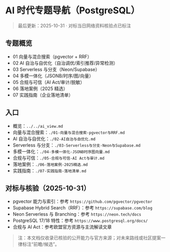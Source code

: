 # AI 时代专题导航（PostgreSQL）

> 最后更新：2025-10-31 · 对标当日网络资料核验点已标注

## 专题概览

- 01 向量与混合搜索（pgvector + RRF）
- 02 AI 自治与自优化（自治调优/索引推荐/异常检测）
- 03 Serverless 与分支（Neon/Supabase）
- 04 多模一体化（JSONB/时序/图/向量）
- 05 合规与可信（AI Act/审计/脱敏）
- 06 落地案例（2025 精选）
- 07 实践指南（企业落地清单）

## 入口

- 概览：`../../ai_view.md`
- 向量与混合搜索：`./01-向量与混合搜索-pgvector与RRF.md`
- AI 自治与自优化：`./02-AI自治与自优化.md`
- Serverless 与分支：`./03-Serverless与分支-Neon与Supabase.md`
- 多模一体化：`./04-多模一体化-JSONB时序图向量.md`
- 合规与可信：`./05-合规与可信-AI Act与审计.md`
- 落地案例：`./06-落地案例-2025精选.md`
- 实践指南：`./07-实践指南-落地清单.md`

## 对标与核验（2025-10-31）

- pgvector 能力与索引：参考 `https://github.com/pgvector/pgvector`
- Supabase Hybrid Search（RRF）：参考 `https://supabase.com/blog`
- Neon Serverless 与 Branching：参考 `https://neon.tech/docs`
- PostgreSQL 17/18 特性：参考 `https://www.postgresql.org/docs/`
- 合规与 AI Act：参考欧盟官方资源与主流解读文章

> 注：本文档仅收录已核验的公开能力与官方来源；对未来路线或社区提案一律标注“前瞻/候选”。
